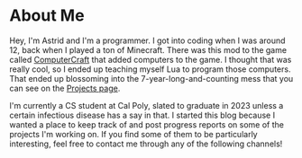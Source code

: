 # About Me

Hey, I'm Astrid and I'm a programmer. I got into coding when I was around 12, back when I played a ton of Minecraft. There was this mod to the game called [ComputerCraft](http://www.computercraft.info/) that added computers to the game. I thought that was really cool, so I ended up teaching myself Lua to program those computers. That ended up blossoming into the 7-year-long-and-counting mess that you can see on the [Projects page](/projects).

I'm currently a CS student at Cal Poly, slated to graduate in 2023 unless a certain infectious disease has a say in that. I started this blog because I wanted a place to keep track of and post progress reports on some of the projects I'm working on. If you find some of them to be particularly interesting, feel free to contact me through any of the following channels!
